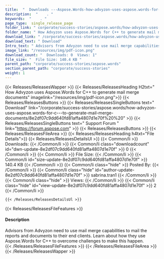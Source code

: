 ```yaml
---
title:  "  Downloads ---Aspose.Words-how-advyzon-uses-aspose.words-for-c++-to-generate-mail-merge-documents . " 
description:  "    . " 
keywords:  "    . " 
page_type:  single_release_page
folder_link: " corporate/success-stories/aspose.words/how-advyzon-uses-aspose.words-for-c---to-generate-mail-merge-documents/"
folder_name: " How Advyzon uses Aspose.Words for C++ to generate mail merge documents"
download_link: " /corporate/success-stories/aspose.words/how-advyzon-uses-aspose.words-for-c---to-generate-mail-merge-documents/8e2df07c9dd640fd81affa4807d1e70f"
download_text: " Download"
Intro_text: " Advisors from Advyzon need to use mail merge capabilities to mail the reports an..."
image_link: "/resources/img/pdf-icon.png"
download_count: "  Downloads: 0  Views: 1"
file_size: "  File Size: 140.4 KB "
parent_path: "corporate/success-stories/aspose.words"
section_parent_path: "corporate/success-stories"
weight: 1 
---
```


{{< Releases/ReleasesWapper >}}
  {{< Releases/ReleasesHeading H2txt=" How Advyzon uses Aspose.Words for C++ to generate mail merge documents" imagelink="/resources/img/pdf-icon.png">}}
  {{< Releases/ReleasesButtons >}}
    {{< Releases/ReleasesSingleButtons text=" Download" link="/corporate/success-stories/aspose.words/how-advyzon-uses-aspose.words-for-c---to-generate-mail-merge-documents/8e2df07c9dd640fd81affa4807d1e70f%20%20" >}}
    {{< Releases/ReleasesSingleButtons text=" Support Forum " link="https://forum.aspose.com" >}}
  {{< Releases/ReleasesButtons >}}
  {{< Releases/ReleasesFileArea >}}
    {{< Releases/ReleasesHeading h4txt="File Details">}}
    {{< Releases/ReleasesDetailsUl >}}
            {{< Common/li  >}} Downloads: {{< /Common/li >}} 
      {{< Common/li class="downloadcount" id="dwn-update-8e2df07c9dd640fd81affa4807d1e70f" >}} 0 {{< /Common/li >}} 
      {{< Common/li  >}} File Size: {{< /Common/li >}} 
      {{< Common/li id="size-update-8e2df07c9dd640fd81affa4807d1e70f" >}} 140.4 KB {{< /Common/li >}} 
      {{< Common/li  class="hide" >}} Posted By: {{< /Common/li >}} 
      {{< Common/li class="hide" id="author-update-8e2df07c9dd640fd81affa4807d1e70f" >}} sabrina.tran1 {{< /Common/li >}} 
      {{< Common/li class="hide"  >}} Views: {{< /Common/li >}} 
      {{< Common/li class="hide" id="view-update-8e2df07c9dd640fd81affa4807d1e70f" >}} 2 {{< /Common/li >}} 

    {{< /Releases/ReleasesDetailsUl >}}

  {{< Releases/ReleasesFileFeatures >}}
      <h4>Description</h4><div class="HTMLDescription">Advisors from Advyzon need to use mail merge capabilities to mail the reports and documents to their end clients. Learn about how they use Aspose.Words for C++ to overcome challenges to make this happen.</div>
  {{< /Releases/ReleasesFileFeatures >}}
 {{< /Releases/ReleasesFileArea >}}
{{< /Releases/ReleasesWapper >}}


